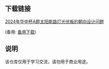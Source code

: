 

## 下载链接
[2024年华中杯A题太阳能路灯光伏板的朝向设计问题](https://pan.quark.cn/s/d678312f8121) 

(备用: [备用下载](https://pan.baidu.com/s/1mIsgClcdE_dyeKDTrq0pyw?pwd=1234))

## 说明

该仓库仅用于学习交流，请勿用于商业用途。

